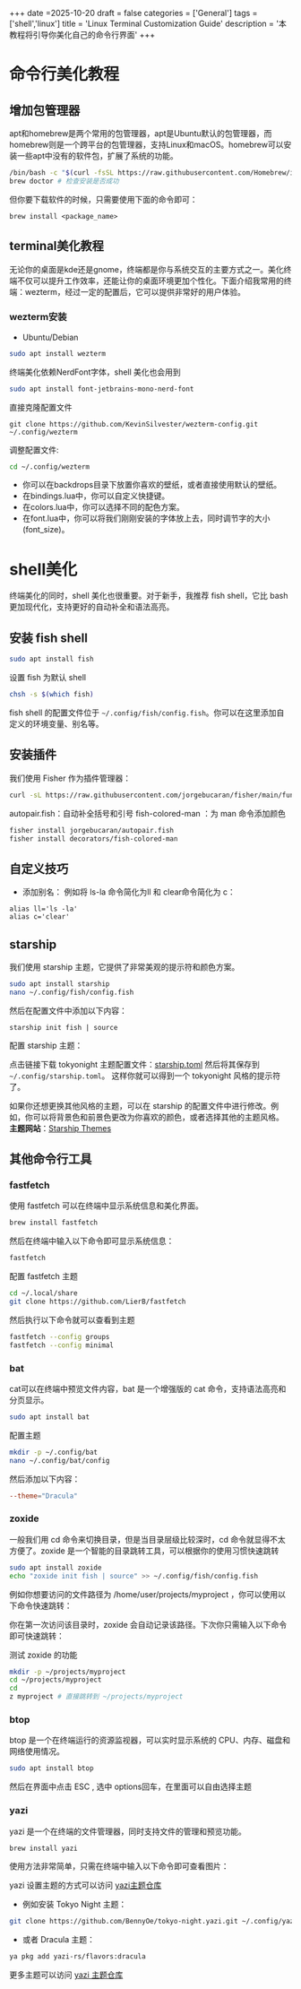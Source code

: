 +++
date =2025-10-20
draft = false
categories = ['General']
tags = ['shell','linux']
title = 'Linux Terminal Customization Guide'
description = '本教程将引导你美化自己的命令行界面'
+++

# 命令行美化教程

## 增加包管理器

apt和homebrew是两个常用的包管理器，apt是Ubuntu默认的包管理器，而homebrew则是一个跨平台的包管理器，支持Linux和macOS。homebrew可以安装一些apt中没有的软件包，扩展了系统的功能。

```bash
/bin/bash -c "$(curl -fsSL https://raw.githubusercontent.com/Homebrew/install/HEAD/install.sh)"
brew doctor # 检查安装是否成功
```
但你要下载软件的时候，只需要使用下面的命令即可：
```
brew install <package_name>
```


## terminal美化教程

无论你的桌面是kde还是gnome，终端都是你与系统交互的主要方式之一。美化终端不仅可以提升工作效率，还能让你的桌面环境更加个性化。下面介绍我常用的终端：wezterm，经过一定的配置后，它可以提供非常好的用户体验。

### wezterm安装

- Ubuntu/Debian
```bash
sudo apt install wezterm
```

终端美化依赖NerdFont字体，shell 美化也会用到
```bash
sudo apt install font-jetbrains-mono-nerd-font
```


直接克隆配置文件
```
git clone https://github.com/KevinSilvester/wezterm-config.git ~/.config/wezterm
```

调整配置文件:
```bash
cd ~/.config/wezterm
```

- 你可以在backdrops目录下放置你喜欢的壁纸，或者直接使用默认的壁纸。
- 在bindings.lua中，你可以自定义快捷键。
- 在colors.lua中，你可以选择不同的配色方案。
- 在font.lua中，你可以将我们刚刚安装的字体放上去，同时调节字的大小(font_size)。

# shell美化

终端美化的同时，shell 美化也很重要。对于新手，我推荐 fish shell，它比 bash 更加现代化，支持更好的自动补全和语法高亮。

## 安装 fish shell
```bash
sudo apt install fish
```
设置 fish 为默认 shell
```bash
chsh -s $(which fish)
```

fish shell 的配置文件位于 `~/.config/fish/config.fish`。你可以在这里添加自定义的环境变量、别名等。


## 安装插件
我们使用 Fisher 作为插件管理器：

```bash
curl -sL https://raw.githubusercontent.com/jorgebucaran/fisher/main/functions/fisher.fish | source && fisher install jorgebucaran/fisher
```

autopair.fish：自动补全括号和引号
fish-colored-man ：为 man 命令添加颜色
```bash
fisher install jorgebucaran/autopair.fish
fisher install decorators/fish-colored-man
```
## 自定义技巧
- 添加别名：
例如将 ls-la 命令简化为ll 和 clear命令简化为 c：

```fish
alias ll='ls -la' 
alias c='clear'
```

## starship 

我们使用 starship 主题，它提供了非常美观的提示符和颜色方案。

```bash
sudo apt install starship
nano ~/.config/fish/config.fish
```
然后在配置文件中添加以下内容：


``` fish
starship init fish | source
```


配置 starship 主题：

点击链接下载 tokyonight 主题配置文件：[starship.toml](https://raw.githubusercontent.com/starship/starship/main/presets/tokyonight.toml) 
然后将其保存到 `~/.config/starship.toml`。
这样你就可以得到一个 tokyonight 风格的提示符了。

如果你还想更换其他风格的主题，可以在 starship 的配置文件中进行修改。例如，你可以将背景色和前景色更改为你喜欢的颜色，或者选择其他的主题风格。
**主题网站**：[Starship Themes](https://starship.rs/presets/)

## 其他命令行工具

### fastfetch 
使用 fastfetch 可以在终端中显示系统信息和美化界面。

```bash
brew install fastfetch
```
然后在终端中输入以下命令即可显示系统信息：
```bash
fastfetch
```
配置 fastfetch 主题
```bash
cd ~/.local/share
git clone https://github.com/LierB/fastfetch
```
然后执行以下命令就可以查看到主题
```bash
fastfetch --config groups
fastfetch --config minimal
```

### bat 
cat可以在终端中预览文件内容，bat 是一个增强版的 cat 命令，支持语法高亮和分页显示。
```bash
sudo apt install bat
```

配置主题
```bash
mkdir -p ~/.config/bat
nano ~/.config/bat/config
```
然后添加以下内容：
```toml
--theme="Dracula"
```

### zoxide
一般我们用 cd 命令来切换目录，但是当目录层级比较深时，cd 命令就显得不太方便了。zoxide 是一个智能的目录跳转工具，可以根据你的使用习惯快速跳转

```bash
sudo apt install zoxide
echo "zoxide init fish | source" >> ~/.config/fish/config.fish
```

例如你想要访问的文件路径为 /home/user/projects/myproject ，你可以使用以下命令快速跳转：

你在第一次访问该目录时，zoxide 会自动记录该路径。下次你只需输入以下命令即可快速跳转：

测试 zoxide 的功能
```bash
mkdir -p ~/projects/myproject
cd ~/projects/myproject
cd
z myproject # 直接跳转到 ~/projects/myproject
```

### btop

btop 是一个在终端运行的资源监视器，可以实时显示系统的 CPU、内存、磁盘和网络使用情况。

```bash
sudo apt install btop
```
然后在界面中点击 ESC , 选中 options回车，在里面可以自由选择主题

### yazi

yazi 是一个在终端的文件管理器，同时支持文件的管理和预览功能。

```bash
brew install yazi
```
使用方法非常简单，只需在终端中输入以下命令即可查看图片：

yazi 设置主题的方式可以访问 [yazi主题仓库](https://github.com/yazi-rs/flavors?tab=readme-ov-file)

- 例如安装 Tokyo Night 主题：
```bash
git clone https://github.com/BennyOe/tokyo-night.yazi.git ~/.config/yazi/flavors/tokyo-night.yazi 
```
-  或者 Dracula 主题：
```bash
ya pkg add yazi-rs/flavors:dracula
```

更多主题可以访问 [yazi 主题仓库](https://github.com/yazi-rs/flavors)